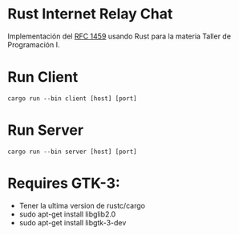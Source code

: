 # Rust Internet Relay Chat
Implementación del [RFC 1459](https://www.rfc-editor.org/rfc/rfc1459#section-4.1.2) usando Rust para la materia Taller de Programación I.

# Run Client
`cargo run --bin client [host] [port]`

# Run Server
`cargo run --bin server [host] [port]`

# Requires GTK-3:
* Tener la ultima version de rustc/cargo
* sudo apt-get install libglib2.0
* sudo apt-get install libgtk-3-dev

